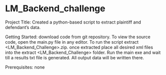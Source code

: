 # LM_Backend_challenge

Project Title:
Created a python-based script to extract plaintiff and defendant’s data.

Getting Started:
download code from git repository. To view the source code, open the main.py file in any editor. To run the script extract <LM_Backend_Challenge>.zip. once extracted place all desired xml files into the extract <LM_Backend_Challenge> folder. Run the main exe and wait till a results txt file is generated. All output data will be written there. 

Prerequisites:
none

